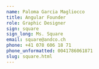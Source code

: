 ```yaml
---
name: Paloma Garcia Magliocco
title: Angular Founder
role: Graphic Designer
sign: square
sign_long: Ms. Square
email: square@andco.ch
phone: +41 078 606 18 71
phone_unformatted: 0041786061871
slug: square.html
---
```

